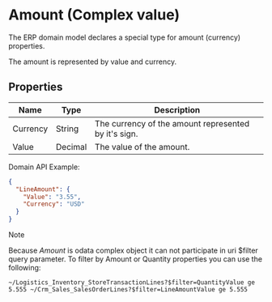 # Amount (Complex value)

The ERP domain model declares a special type for amount (currency) properties.

The amount is represented by value and currency.

## Properties

| Name | Type | Description |
| --- | --- | --- |
| Currency | String | The currency of the amount represented by it's sign. |
| Value | Decimal | The value of the amount. |

Domain API Example:  

```json
{
  "LineAmount": {
    "Value": "3.55",
    "Currency": "USD"
  }
}
```

> [!note]  
> Because _Amount_ is odata complex object it can not participate in uri $filter query parameter. To filter by Amount or Quantity properties you can use the following:
>
> `~/Logistics_Inventory_StoreTransactionLines?$filter=QuantityValue ge 5.555 ~/Crm_Sales_SalesOrderLines?$filter=LineAmountValue ge 5.555`

